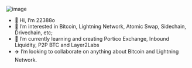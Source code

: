 ![image](https://user-images.githubusercontent.com/83122757/203779374-cd8639af-b881-419c-a43c-e4bb527816de.png)


- 👋 Hi, I’m 22388o
- 👀 I’m interested in Bitcoin, Lightning Network, Atomic Swap, Sidechain, Drivechain, etc;
- 🌱 I’m currently learning and creating Portico Exchange, Inbound Liquidity, P2P BTC and Layer2Labs
- ✈️ I’m looking to collaborate on anything about Bitcoin and Lightning Network.

<!---
22388o/dark-worf is a ✨ special ✨ repository because its `README.md` (this file) appears on your GitHub profile.
You can click the Preview link to take a look at your changes.
--->
